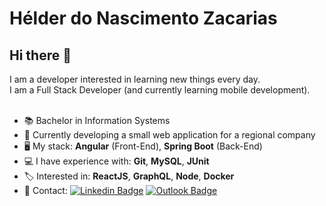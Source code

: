 # Hélder do Nascimento Zacarias
## Hi there 👋
I am a developer interested in learning new things every day.<br/>
I am a Full Stack Developer (and currently learning mobile development).<br/><br/>
- :books: Bachelor in Information Systems
- 🔭 Currently developing a small web application for a regional company
- :desktop_computer: My stack: <strong>Angular</strong> (Front-End), <strong>Spring Boot</strong> (Back-End)
- :computer: I have experience with: <strong>Git</strong>, <strong>MySQL</strong>, <strong>JUnit</strong>
- :label: Interested in: <strong>ReactJS</strong>, <strong>GraphQL</strong>, <strong>Node</strong>, <strong>Docker</strong>
- :email: Contact: [![Linkedin Badge](https://img.shields.io/badge/-HélderZacarias-blue?style=flat-square&logo=Linkedin&logoColor=white&link=https://www.linkedin.com/in/hélder-do-nascimento-zacarias-1983a6178)](https://www.linkedin.com/in/hélder-do-nascimento-zacarias-1983a6178) [![Outlook Badge](https://img.shields.io/badge/-helderzacarias@outlook.com-c14438?style=flat-square&logo=Gmail&logoColor=white&link=mailto:helderzacarias@outlook.com)](mailto:helderzacarias@outlook.com)
